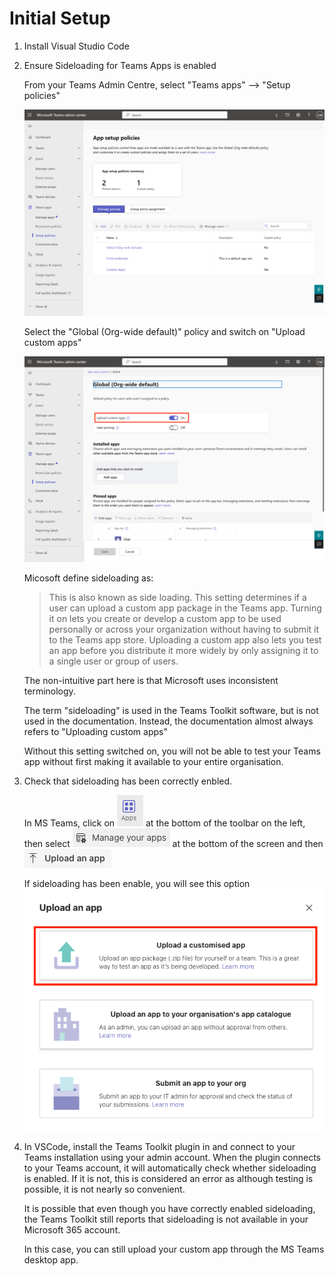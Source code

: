 # Initial Setup

1. Install Visual Studio Code
1. Ensure Sideloading for Teams Apps is enabled

   From your Teams Admin Centre, select "Teams apps" --> "Setup policies"

   ![Teams Setup Policies](../img/teams_setup_policies.png)

   Select the "Global (Org-wide default)" policy and switch on "Upload custom apps"

   ![Upload custom apps](../img/upload_custom_apps.png)

   Micosoft define sideloading as:

   > This is also known as side loading. This setting determines if a user can upload a custom app package in the Teams app. Turning it on lets you create or develop a custom app to be used personally or across your organization without having to submit it to the Teams app store. Uploading a custom app also lets you test an app before you distribute it more widely by only assigning it to a single user or group of users.

   The non-intuitive part here is that Microsoft uses inconsistent terminology.

   The term "sideloading" is used in the Teams Toolkit software, but is not used in the documentation.
   Instead, the documentation almost always refers to "Uploading custom apps"

   Without this setting switched on, you will not be able to test your Teams app without first making it available to your entire organisation.

2. Check that sideloading has been correctly enbled.

   In MS Teams, click on <img src="../img/icon_apps.png" /> at the bottom of the toolbar on the left, then select <img src="../img/icon_manage_your_apps.png" /> at the bottom of the screen and then <img src="../img/icon_upload_an_app.png" />

   If sideloading has been enable, you will see this option ![Upload customised app](../img/upload_customised_app.png)
3. In VSCode, install the Teams Toolkit plugin in and connect to your Teams installation using your admin account.
   When the plugin connects to your Teams account, it will automatically check whether sideloading is enabled.
   If it is not, this is considered an error as although testing is possible, it is not nearly so convenient.

   It is possible that even though you have correctly enabled sideloading, the Teams Toolkit still reports that sideloading is not available in your Microsoft 365 account.

   In this case, you can still upload your custom app through the MS Teams desktop app.
